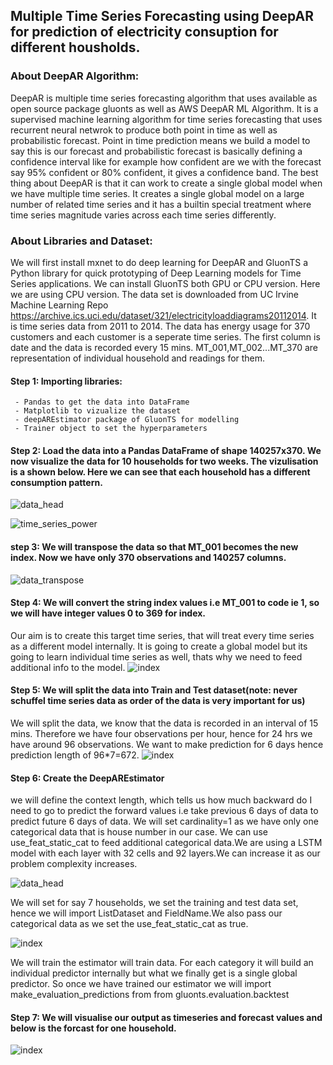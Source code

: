 ## Multiple Time Series Forecasting using DeepAR for prediction of electricity consuption for different housholds.


### About DeepAR Algorithm:

DeepAR is multiple time series forecasting algorithm that uses available as open source package gluonts as well as AWS DeepAR ML Algorithm.
It is a supervised machine learning algorithm for time series forecasting that uses recurrent neural netwrok to produce both point in time as well as 
probabilistic forecast.
Point in time prediction means we build a model to say this is our forecast and probabilistic forecast is basically defining a confidence interval like 
for example how confident are we with the forecast say 95% confident or 80% confident, it gives a confidence band.
The best thing about DeepAR is that it can work to create a single global model when we have multiple time series. 
It creates a single global model on a large number of related time series and it has a builtin special treatment where time series magnitude varies across
each time series differently.

### About Libraries and Dataset:
We will first install mxnet to do deep learning for DeepAR and GluonTS a Python library for quick prototyping of Deep Learning models for Time Series applications.
We can install GluonTS both GPU or CPU version. Here we are using CPU version.
The data set is downloaded from UC Irvine Machine Learning Repo https://archive.ics.uci.edu/dataset/321/electricityloaddiagrams20112014. It is time series 
data from 2011 to 2014. The data has energy usage for 370 customers and each customer is a seperate time series.
The first column is date and the data is recorded every 15 mins. MT_001,MT_002...MT_370 are representation of individual household and readings for them.

#### Step 1: Importing libraries:  
     - Pandas to get the data into DataFrame 
     - Matplotlib to vizualize the dataset
     - deepAREstimator package of GluonTS for modelling
     - Trainer object to set the hyperparameters
#### Step 2: Load the data into a Pandas DataFrame of shape 140257x370. We now visualize the data for 10 households for two weeks. The vizulisation is a shown below. Here we can see that each household has a different consumption pattern.

![data_head](https://github.com/ranjeetha-virdi/Time_series_forecasting/assets/81987445/7dab47b2-958b-4227-905e-3c198814a632)


![time_series_power](https://github.com/ranjeetha-virdi/Time_series_forecasting/assets/81987445/42eb4f54-e7ee-4040-9062-202450ecd6b1)

#### step 3: We will transpose the data so that MT_001 becomes the new index. Now we have only 370 observations and 140257 columns.

![data_transpose](https://github.com/ranjeetha-virdi/Time_series_forecasting/assets/81987445/34831d14-fa25-4279-8dcd-6f60f6fdc0ff)

#### Step 4: We will convert the string index values i.e MT_001 to code ie 1, so we will have integer values 0 to 369 for index.
Our aim is to create this target time series, that will treat every time series as a different model internally.
It is going to create a global model but its going to learn individual time series as well, thats why we need to feed additional info to the model.
![index](https://github.com/ranjeetha-virdi/Time_series_forecasting/assets/81987445/b74e49b1-9239-49f8-97b9-1d0faf4b18af)

#### Step 5: We will split the data into Train and Test dataset(note: never schuffel time series data as order of the data is very important for us)
We will split the data, we know that the data is recorded in an interval of 15 mins. Therefore we have four observations per hour, hence for 24 hrs we have around 96 observations. We want to make prediction for 6 days hence prediction length of 96*7=672.
![index](https://github.com/ranjeetha-virdi/Time_series_forecasting/assets/81987445/872ecd30-3912-4dab-8a07-1b42273d11f5)

#### Step 6: Create the DeepAREstimator
we will define the context length, which tells us how much backward do I need to go to predict the forward values i.e take previous 6 days of data to predict future 6 days of data.
We will set cardinality=1 as we have only one categorical data that is house number in our case. We can use use_feat_static_cat to feed additional categorical data.We are using a LSTM model with each layer with 32 cells and 92 layers.We can increase it as our problem complexity increases.

![data_head](https://github.com/ranjeetha-virdi/Time_series_forecasting/assets/81987445/d5df2ca0-8341-4152-b1df-14d97696b49d)

We will set for say 7 households, we set the training and test data set, hence we will import ListDataset and FieldName.We also pass our categorical data as we set the use_feat_static_cat as true.

![index](https://github.com/ranjeetha-virdi/Time_series_forecasting/assets/81987445/cae93b2b-eb86-4043-9516-96731d176170)

We will train the estimator will train data. For each category it will build an individual predictor internally but what we finally get is a single global predictor. So once we have trained our estimator we will import make_evaluation_predictions from
from gluonts.evaluation.backtest 
#### Step 7: We will visualise our output as timeseries and forecast values and below is the forcast for one household.
![index](https://github.com/ranjeetha-virdi/Time_series_forecasting/assets/81987445/f3e38fdc-2062-48f5-a2b5-3624e7c3b679)



